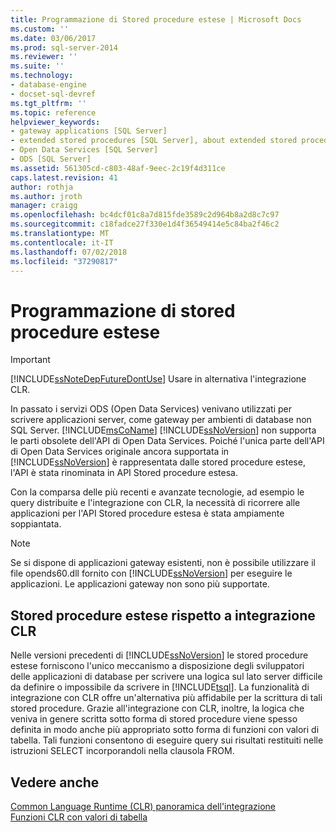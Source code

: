 ```yaml
---
title: Programmazione di Stored procedure estese | Microsoft Docs
ms.custom: ''
ms.date: 03/06/2017
ms.prod: sql-server-2014
ms.reviewer: ''
ms.suite: ''
ms.technology:
- database-engine
- docset-sql-devref
ms.tgt_pltfrm: ''
ms.topic: reference
helpviewer_keywords:
- gateway applications [SQL Server]
- extended stored procedures [SQL Server], about extended stored procedures
- Open Data Services [SQL Server]
- ODS [SQL Server]
ms.assetid: 561305cd-c803-48af-9eec-2c19f4d311ce
caps.latest.revision: 41
author: rothja
ms.author: jroth
manager: craigg
ms.openlocfilehash: bc4dcf01c8a7d815fde3589c2d964b8a2d8c7c97
ms.sourcegitcommit: c18fadce27f330e1d4f36549414e5c84ba2f46c2
ms.translationtype: MT
ms.contentlocale: it-IT
ms.lasthandoff: 07/02/2018
ms.locfileid: "37290817"
---
```

# <a name="programming-extended-stored-procedures"></a>Programmazione di stored procedure estese
    
> [!IMPORTANT]  
>  [!INCLUDE[ssNoteDepFutureDontUse](../../includes/ssnotedepfuturedontuse-md.md)] Usare in alternativa l'integrazione CLR.  
  
 In passato i servizi ODS (Open Data Services) venivano utilizzati per scrivere applicazioni server, come gateway per ambienti di database non SQL Server. [!INCLUDE[msCoName](../../includes/msconame-md.md)] [!INCLUDE[ssNoVersion](../../includes/ssnoversion-md.md)] non supporta le parti obsolete dell'API di Open Data Services. Poiché l'unica parte dell'API di Open Data Services originale ancora supportata in [!INCLUDE[ssNoVersion](../../includes/ssnoversion-md.md)] è rappresentata dalle stored procedure estese, l'API è stata rinominata in API Stored procedure estesa.  
  
 Con la comparsa delle più recenti e avanzate tecnologie, ad esempio le query distribuite e l'integrazione con CLR, la necessità di ricorrere alle applicazioni per l'API Stored procedure estesa è stata ampiamente soppiantata.  
  
> [!NOTE]  
>  Se si dispone di applicazioni gateway esistenti, non è possibile utilizzare il file opends60.dll fornito con [!INCLUDE[ssNoVersion](../../includes/ssnoversion-md.md)] per eseguire le applicazioni. Le applicazioni gateway non sono più supportate.  
  
## <a name="extended-stored-procedures-vs-clr-integration"></a>Stored procedure estese rispetto a integrazione CLR  
 Nelle versioni precedenti di [!INCLUDE[ssNoVersion](../../includes/ssnoversion-md.md)] le stored procedure estese forniscono l'unico meccanismo a disposizione degli sviluppatori delle applicazioni di database per scrivere una logica sul lato server difficile da definire o impossibile da scrivere in [!INCLUDE[tsql](../../includes/tsql-md.md)]. La funzionalità di integrazione con CLR offre un'alternativa più affidabile per la scrittura di tali stored procedure. Grazie all'integrazione con CLR, inoltre, la logica che veniva in genere scritta sotto forma di stored procedure viene spesso definita in modo anche più appropriato sotto forma di funzioni con valori di tabella. Tali funzioni consentono di eseguire query sui risultati restituiti nelle istruzioni SELECT incorporandoli nella clausola FROM.  
  
## <a name="see-also"></a>Vedere anche  
 [Common Language Runtime &#40;CLR&#41; panoramica dell'integrazione](../clr-integration/common-language-runtime-integration-overview.md)   
 [Funzioni CLR con valori di tabella](../clr-integration-database-objects-user-defined-functions/clr-table-valued-functions.md)  
  
  
